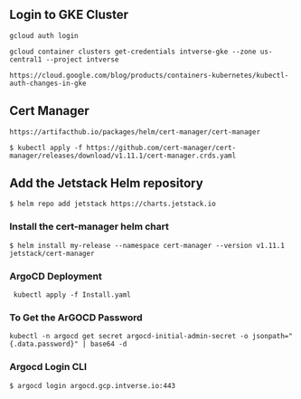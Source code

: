 ## Login to GKE Cluster 


    gcloud auth login

    gcloud container clusters get-credentials intverse-gke --zone us-central1 --project intverse

    https://cloud.google.com/blog/products/containers-kubernetes/kubectl-auth-changes-in-gke


## Cert Manager

    https://artifacthub.io/packages/helm/cert-manager/cert-manager

    $ kubectl apply -f https://github.com/cert-manager/cert-manager/releases/download/v1.11.1/cert-manager.crds.yaml


## Add the Jetstack Helm repository

    $ helm repo add jetstack https://charts.jetstack.io

### Install the cert-manager helm chart
   
    $ helm install my-release --namespace cert-manager --version v1.11.1 jetstack/cert-manager

### ArgoCD Deployment

     kubectl apply -f Install.yaml

### To Get the ArGOCD Password

    kubectl -n argocd get secret argocd-initial-admin-secret -o jsonpath="{.data.password}" | base64 -d

### Argocd Login CLI 

    $ argocd login argocd.gcp.intverse.io:443
